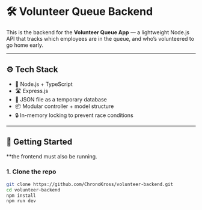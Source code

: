 # 🛠️ Volunteer Queue Backend

This is the backend for the **Volunteer Queue App** — a lightweight Node.js API that tracks which employees are in the queue, and who’s volunteered to go home early.

---

## ⚙️ Tech Stack

- 🧠 Node.js + TypeScript
- 🛣️ Express.js
- 📂 JSON file as a temporary database
- 📦 Modular controller + model structure
- 🔒 In-memory locking to prevent race conditions

---

## 🚀 Getting Started

**the frontend must also be running. 

### 1. Clone the repo

```bash
git clone https://github.com/ChronoKross/volunteer-backend.git
cd volunteer-backend
npm install
npm run dev
